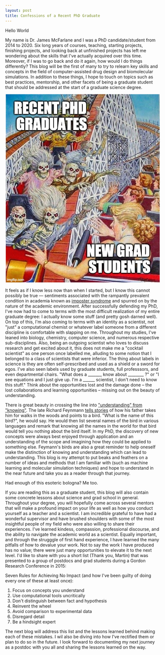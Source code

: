 ```yaml
---
layout: post
title: Confessions of a Recent PhD Graduate
---
```


Hello World

My name is Dr. James McFarlane and I was a PhD candidate/student from 2014 to 2020. Six long years of courses, teaching, starting projects, finishing projects, and looking back at unfinished projects has left me wondering about the skills that I've actually acquired over this time. Moreover, if I was to go back and do it again, how would I do things differently? This blog will be the first of many to try to relearn key skills and concepts in the field of computer-assisted drug design and biomolecular simulations. In addition to these things, I hope to touch on topics such as best practices, mentorship, and other facets of being a graduate student that should be addressed at the start of a graduate science degree. 

<p align="center">
  <img src="/images/48dcag.jpg" />
</p>

It feels as if I know less now than when I started, but I know this cannot possibly be true — sentiments associated with the rampantly prevalent condition in academia known as [imposter syndrome](https://en.wikipedia.org/wiki/Impostor_syndrome) and spurred on by the nature of the academic environment. After successfully defending my PhD, I've now had to come to terms with the most difficult realization of my entire graduate degree: I actually know some stuff (and pretty gosh darned well). On top of this, I'm also coming to terms with an identity as a scientist, not "just" a computational chemist or whatever label someone from a different discipline is comfortable with slapping on me. Throughout my studies, I've leaned into biology, chemistry, computer science, and numerous respective sub-disciplines. Also, being an outgoing scientist who loves to discuss research and get excited about it, this does not make me a "cocktail scientist" as one person once labelled me, alluding to some notion that I belonged to a class of scientists that were inferior. The thing about labels in science is they are often self-prescribed and used as a shield or a sword for egos. I've also seen labels used by graduate students, full professsors, and even departmental chairs. "What does a _______ know about ________ ?" or "I see equations and I just give up. I'm a ______ scientist, I don't need to know this stuff." Think about the opportunities lost and the damage done – the lost collaborations and learning opportunities – missing out on the beauty of understanding. 

There is great beauty in crossing the line into ["understanding" from "knowing"](https://www.youtube.com/watch?v=NM-zWTU7X-k). The late Richard Feynmann [tells stories](https://www.youtube.com/watch?v=ga_7j72CVlc) of how his father takes him for walks in the woods and points to a bird. "What is the name of this bird?", he would say. He would then list several names of the bird in various languages and remark that knowing all the names in the world for that bird would tell you nothing about the bird itself. In my PhD, the discovery of new concepts were always best enjoyed through application and an understanding of the scope and imagining how they could be applied to something else. Feymann's birds are also a great reminder to help oneself make the distinction of knowing and understanding which can lead to understanding. This blog is my attempt to put beaks and feathers on a number of ideas and methods that I am familiar with (such as machine learning and molecular simulation techniques) and hope to understand in the near future and take you as a reader through that journey. 

Had enough of this esoteric bologna? Me too. 

If you are reading this as a graduate student, this blog will also contain some concrete lessons about science and grad school in general. Throughout your degree, you will hopefully come across several mentors that will make a profound impact on your life as well as how you conduct yourself as a teacher and a scientist. I am incredible grateful to have had a wonderful supervisor and have brushed shoulders with some of the most insightful people of my field who were also willing to share their experiences. I've learned kindess, compassion, professional discourse, and the ability to navigate the academic world as a scientist. Equally important, and through the strugggle of first hand experience, I have learned the many pitfalls of how to devalue your work. Not to say the work I have produced has no value; there were just many opportunities to elevate it to the next level. I'd like to share with you a short list (Thank you, Martin) that was presented to a group of postdocs and grad students during a Gordon Research Conference in 2015:

Seven Rules for Achieving No Impact (and how I've been guilty of doing every one of these at least once):

1. Focus on concepts you understand
2. Use computational tools uncritically
3. Don't distinguish between fact and hypothesis
4. Reinvent the wheel
5. Avoid comparison to experimental data
6. Disregard detail
7. Be a hindsight expert

The next blog will address this list and the lessons learned behind making each of these mistakes. I wil also be diving into how I've rectified them or plan to do so in the future. I look forward to documenting my next journey as a postdoc with you all and sharing the lessons learned on the way. 
